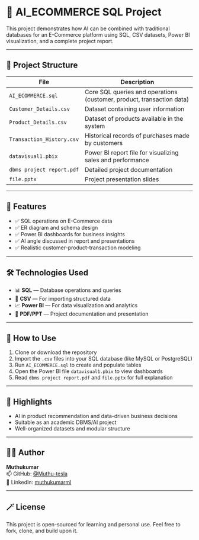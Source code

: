 # 🧠 AI_ECOMMERCE SQL Project

This project demonstrates how AI can be combined with traditional databases for an E-Commerce platform using SQL, CSV datasets, Power BI visualization, and a complete project report.

---

## 📂 Project Structure

| File | Description |
|------|-------------|
| `AI_ECOMMERCE.sql` | Core SQL queries and operations (customer, product, transaction data) |
| `Customer_Details.csv` | Dataset containing user information |
| `Product_Details.csv` | Dataset of products available in the system |
| `Transaction_History.csv` | Historical records of purchases made by customers |
| `datavisual1.pbix` | Power BI report file for visualizing sales and performance |
| `dbms project report.pdf` | Detailed project documentation |
| `file.pptx` | Project presentation slides |

---

## 📌 Features

- ✅ SQL operations on E-Commerce data
- ✅ ER diagram and schema design
- ✅ Power BI dashboards for business insights
- ✅ AI angle discussed in report and presentations
- ✅ Realistic customer-product-transaction modeling

---

## 🛠️ Technologies Used

- 📊 **SQL** — Database operations and queries
- 📁 **CSV** — For importing structured data
- 📈 **Power BI** — For data visualization and analytics
- 📝 **PDF/PPT** — Project documentation and presentation

---

## 🚀 How to Use

1. Clone or download the repository
2. Import the `.csv` files into your SQL database (like MySQL or PostgreSQL)
3. Run `AI_ECOMMERCE.sql` to create and populate tables
4. Open the Power BI file `datavisual1.pbix` to view dashboards
5. Read `dbms project report.pdf` and `file.pptx` for full explanation

---

## 🌟 Highlights

- AI in product recommendation and data-driven business decisions
- Suitable as an academic DBMS/AI project
- Well-organized datasets and modular structure

---

## 🙋‍♂️ Author

**Muthukumar**  
📫 GitHub: [@Muthu-tesla](https://github.com/Muthu-tesla)  
🔗 LinkedIn: [muthukumarml](https://linkedin.com/in/muthukumarml)

---

## 🪄 License

This project is open-sourced for learning and personal use. Feel free to fork, clone, and build upon it.


